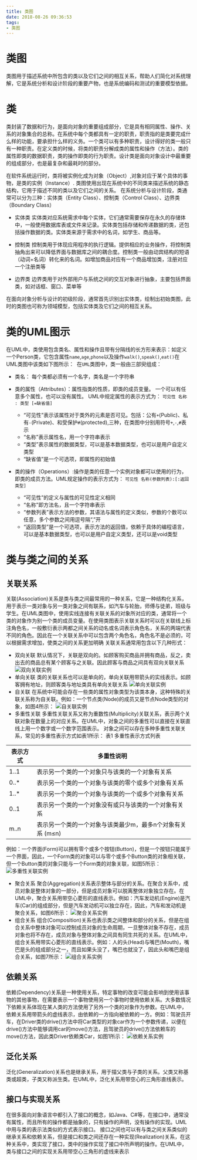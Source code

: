 ```yaml
---
title: 类图
date: 2018-08-26 09:36:53
tags: 
- 类图
---
```

# 类图
类图用于描述系统中所包含的类以及它们之间的相互关系，帮助人们简化对系统理解，它是系统分析和设计阶段的重要产物，也是系统编码和测试的重要模型依据。
# 类
类封装了数据和行为，是面向对象的重要组成部分，它是具有相同属性、操作、关系的对象集合的总称。在系统中每个类都具有一定的职责，职责指的是类要完成什么样的功能，要承担什么样的义务。一个类可以有多种职责，设计得好的类一般只有一种职责。在定义类的时候，将类的职责分解成类的属性和操作（方法）。类的属性即类的数据职责，类的操作即类的行为职责。设计类是面向对象设计中最重要的组成部分，也是最复杂和最耗时的部分。

在软件系统运行时，类将被实例化成为对象（Object）,对象对应于某个具体的事物，是类的实例（Instance）.
类图使用出现在系统中的不同类来描述系统的静态结构，它用于描述不同的类以及它们之间的关系。
在系统分析与设计阶段，类通常可以分为三种：实体类（Entity Class）、控制类（Control Class）、边界类（Boundary Class）
* 实体类
  实体类对应系统需求中每个实体，它们通常需要保存在永久的存储体中，一般使用数据库表或文件来记录。实体类包括存储和传递数据的类，还包括操作数据的类。实体类来源于需求中的名词，如学生、商品等。

* 控制类
  控制类用于体现应用程序的执行逻辑。提供相应的业务操作，将控制类抽角出来可以降低界面与数据库之间的耦合度。控制类一般由动宾结构的短语（动词+名词）转化来的名词。如增加商品对应有一个商品增加类，注册对应一个注册类等

* 边界类
  边界类用于对外部用户与系统之间的交互对象进行抽象，主要包括界面类，如对话框、窗口、菜单等

在面向对象分析与设计的初级阶段，通常首先识别出实体类，绘制出初始类图，此时的类图也可称为领域模型，包括实体类及它们之间的相互关系。

# 类的UML图示
在UML中，类使用包含类名、属性和操作且带有分隔线的长方形来表示：如定义一个Person类，它包含属性`name`,`age`,`phone`以及操作`walk()`,`speak()`,`eat()`在UML类图中该类如下图所示：
![]()
在`UML`类图中，类一般由三部臾组成：
* 类名： 每个类都必须有一个名字，类名是一个字符串
* 类的属性（Attributes）：属性指类的性质，即类的成员变量。 一个可以有任意多个属性，也可以没有属性。
  UML中规定属性的表示方式为：
  `可见性 名称 : 类型 [=缺省值]`
  * “可见性”表示该属性对于类外的元素是否可见。包括：公有`+`(Public)、私有`-`(Private)、和受保护`#`(protected),三种，在类图中分别用符号`+`,`-`,`#`表示
  * “名称”表示属性名，用一个字符串表示
  * “类型”表示属性的数据类型，可以是基本数据类型，也可以是用户自定义类型
  * “缺省值”是一个可选项，即属性的初始值

* 类的操作（Operations）:操作是类的任意一个实例对象都可以使用的行为，即类的成员方法。UML规定操作的表示方式为：
  `可见性 名称(参数列表):[:返回类型]`
  * “可见性”的定义与属性的可见性定义相同
  * “名称”即方法名，且一个字符串表示
  * “参数列表”表示方法的参数，其语法与属性的定义类似，参数的个数可以任意，多个参数之间用逗号隔“,”开
  * “返回类型”是一个可选项，表示方法的返回值，依赖于具体的编程语言，可以是基本数据类型，也可以是用户自定义类型，还可以是void类型


# 类与类之间的关系
## 关联关系
关联(Association)关系是类与类之间最常用的一种关系，它是一种结构化关系，用于表示一类对象与另一类对象之间有联系，如汽车与轮胎，师傅与徒弟，班级与学生。在UML类图中，使用实线连接有关联关系的对象所对应的类，通常将一个类的对象作为别一个类的成员变量。在使用类图表示关联关系时可以在关联线上标注角色名，一般敷衍表示两都之间关系的动名或名词表示角色名，关系的两端代表不同的角色。因此在一个关联关系中可以包含两个角色名，角色名不是必须的，可以根据需求增加，使类之间的关系更加明确
关联关系通常用包含以下几种形式：
* 双向关联
  默认情况下，关联是双向的。如顾客购买商品并拥有商品，反之，卖出去的商品总有某个顾客与之关联。因此顾客与商品之间具有双向关联关系
  ![双向关联实例](http://www.uml.org.cn/oobject/images/2012112315.jpg)
* 单向关联
  类的关联关系也可以是单向的，单向关联用带箭头的实线表示。如顾客拥有地址，则顾客类与地址类具有单向关联关系
  ![单向关联实例](http://www.uml.org.cn/oobject/images/2012112316.jpg)
* 自关联
  在系统中可能会存在一些类的属性对象类型为该类本身，这种特殊的关联关系称为自关联。例如：一个节点类(Node)的成员又是节点Node类型的对象，如图4所示：
  ![自关联实例](http://www.uml.org.cn/oobject/images/2012112317.jpg)
* 多重性关联
  多重性关联关系又称为重数性(Multiplicity)关联关系，表示两个关联对象在数量上的对应关系。在UML中，对象之间的多重性可以直接在关联直线上用一个数字或一个数字范围表示。
  对象之间可以存在多种多重性关联关系，常见的多重性表示方式如表1所示：
  表1 多重性表示方式列表

|表示方式|多重性说明|
|-------|--------|
|1..1|表示另一个类的一个对象只与该类的一个对象有关系|
|0..*|表示另一个类的一个对象与该类的零个或多个对象有关系|
|1..*|表示另一个类的一个对象与该类的一个或多个对象有关系|
|0..1|表示另一个类的一个对象没有或只与该类的一个对象有关系|
|m..n|表示另一个类的一个对象与该类最少m，最多n个对象有关系 (m≤n)|
例如：一个界面(Form)可以拥有零个或多个按钮(Button)，但是一个按钮只能属于一个界面，因此，一个Form类的对象可以与零个或多个Button类的对象相关联，但一个Button类的对象只能与一个Form类的对象关联，如图5所示：
![多重性关联实例]()

* 聚合关系
  聚合(Aggregation)关系表示整体与部分的关系。在聚合关系中，成员对象是整体对象的一部分，但是成员对象可以脱离整体对象独立存在。在UML中，聚合关系用带空心菱形的直线表示。例如：汽车发动机(Engine)是汽车(Car)的组成部分，但是汽车发动机可以独立存在，因此，汽车和发动机是聚合关系，如图6所示：
  ![聚合关系实例](http://www.uml.org.cn/oobject/images/2012112319.jpg)
* 组合关系
  组合(Composition)关系也表示类之间整体和部分的关系，但是在组合关系中整体对象可以控制成员对象的生命周期，一旦整体对象不存在，成员对象也将不存在，成员对象与整体对象之间具有同生共死的关系。在UML中，组合关系用带实心菱形的直线表示。例如：人的头(Head)与嘴巴(Mouth)，嘴巴是头的组成部分之一，而且如果头没了，嘴巴也就没了，因此头和嘴巴是组合关系，如图7所示：
  ![组合关系实例](http://www.uml.org.cn/oobject/images/20121123110.jpg)

## 依赖关系
依赖(Dependency)关系是一种使用关系，特定事物的改变可能会影响到使用该事物的其他事物，在需要表示一个事物使用另一个事物时使用依赖关系。大多数情况下依赖关系体现在某人类的方法使用了另外一个类的对象作为参数。在UML中，依赖关系用带箭头的虚线表示，由依赖的一方指向被依赖的一方。例如：驾驶员开车，在Driver类的drive()方法中将Car类型的对象car作为一个参数传递，以便在drive()方法中能够调用car的move()方法，且驾驶员的drive()方法依赖车的move()方法，因此类Driver依赖类Car，如图1所示：
![依赖关系实例](http://www.uml.org.cn/oobject/images/20121123111.jpg)

## 泛化关系
泛化(Generalization)关系也是继承关系，用于描父类与子类的关系。父类又称基类或超类，子类又称派生类。在UML中，泛化关系用带空心的三角形直线表示。
## 接口与实现关系
在很多面向对象语言中都引入了接口的概念，如Java、C#等，在接口中，通常没有属性，而且所有的操作都是抽象的，只有操作的声明，没有操作的实现。UML中用与类的表示法类似的方式表示接口。
接口之间也可以有与类之间关系类似的继承关系和依赖关系，但是接口和类之间还存在一种实现(Realization)关系，在这种关系中，类实现了接口，类中的操作实现了接口中所声明的操作。在UML中，类与接口之间的实现关系用带空心三角形的虚线来表示